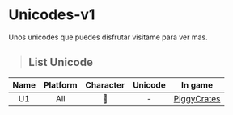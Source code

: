 # Unicodes-v1
Unos unicodes que puedes disfrutar visitame para ver mas.
> <h2>List Unicode</h2>
 
|               Name               |   Platform   | Character | Unicode |                     In game                    |
|:--------------------------------:|:------------:|:---------:|:-------:|:----------------------------------------------:|
|             U1                   |     All      |          |  -      |[PiggyCrates](https://github.com/vNozell/Unicodes-v1/assets/142453410/c361f270-b771-48d3-a90e-1546b65bfb40)

